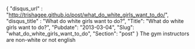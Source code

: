 {
 "disqus_url" : "http://trishagee.github.io/post/what_do_white_girls_want_to_do/",
 "disqus_title" : "What do white girls want to do?",
 "Title": "What do white girls want to do?",
 "Pubdate": "2013-03-04",
 "Slug": "what_do_white_girls_want_to_do",
 "Section": "post"
}
The gym instructors are non-white or not english<br /><br />
